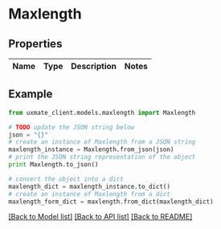 # Maxlength


## Properties
Name | Type | Description | Notes
------------ | ------------- | ------------- | -------------

## Example

```python
from uxmate_client.models.maxlength import Maxlength

# TODO update the JSON string below
json = "{}"
# create an instance of Maxlength from a JSON string
maxlength_instance = Maxlength.from_json(json)
# print the JSON string representation of the object
print Maxlength.to_json()

# convert the object into a dict
maxlength_dict = maxlength_instance.to_dict()
# create an instance of Maxlength from a dict
maxlength_form_dict = maxlength.from_dict(maxlength_dict)
```
[[Back to Model list]](../README.md#documentation-for-models) [[Back to API list]](../README.md#documentation-for-api-endpoints) [[Back to README]](../README.md)



